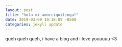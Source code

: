 ```yaml
---
layout: post
title: "hola mi amorciquitinga!"
date: 2019-03-09 19:18:09 -0500
categories: jekyll update
---
```


queh queh queh, i have a blog and i love youuuuu <3
